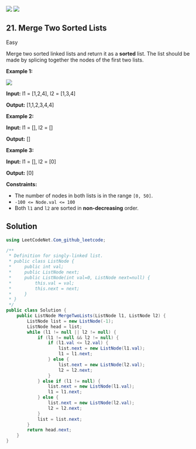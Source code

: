 [![](https://img.shields.io/github/stars/LeetCode-Top-Interview-150/LeetCode-Top-Interview-150?label=Stars&style=flat-square)](https://github.com/LeetCode-Top-Interview-150/LeetCode-Top-Interview-150)
[![](https://img.shields.io/github/forks/LeetCode-Top-Interview-150/LeetCode-Top-Interview-150?label=Fork%20me%20on%20GitHub%20&style=flat-square)](https://github.com/LeetCode-Top-Interview-150/LeetCode-Top-Interview-150/fork)

## 21\. Merge Two Sorted Lists

Easy

Merge two sorted linked lists and return it as a **sorted** list. The list should be made by splicing together the nodes of the first two lists.

**Example 1:**

![](https://assets.leetcode.com/uploads/2020/10/03/merge_ex1.jpg)

**Input:** l1 = [1,2,4], l2 = [1,3,4]

**Output:** [1,1,2,3,4,4] 

**Example 2:**

**Input:** l1 = [], l2 = []

**Output:** [] 

**Example 3:**

**Input:** l1 = [], l2 = [0]

**Output:** [0] 

**Constraints:**

*   The number of nodes in both lists is in the range `[0, 50]`.
*   `-100 <= Node.val <= 100`
*   Both `l1` and `l2` are sorted in **non-decreasing** order.

## Solution

```csharp
using LeetCodeNet.Com_github_leetcode;

/**
 * Definition for singly-linked list.
 * public class ListNode {
 *     public int val;
 *     public ListNode next;
 *     public ListNode(int val=0, ListNode next=null) {
 *         this.val = val;
 *         this.next = next;
 *     }
 * }
 */
public class Solution {
    public ListNode MergeTwoLists(ListNode l1, ListNode l2) {
        ListNode list = new ListNode(-1);
        ListNode head = list;
        while (l1 != null || l2 != null) {
            if (l1 != null && l2 != null) {
                if (l1.val <= l2.val) {
                    list.next = new ListNode(l1.val);
                    l1 = l1.next;
                } else {
                    list.next = new ListNode(l2.val);
                    l2 = l2.next;
                }
            } else if (l1 != null) {
                list.next = new ListNode(l1.val);
                l1 = l1.next;
            } else {
                list.next = new ListNode(l2.val);
                l2 = l2.next;
            }
            list = list.next;
        }
        return head.next;
    }
}
```